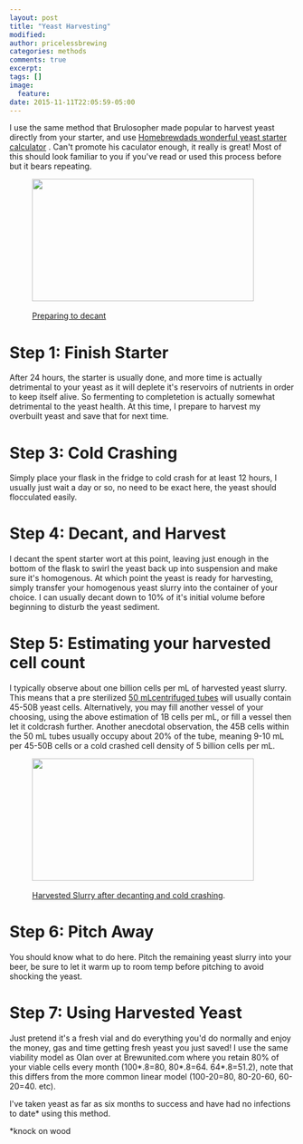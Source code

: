 ```yaml
---
layout: post
title: "Yeast Harvesting"
modified:
author: pricelessbrewing
categories: methods
comments: true
excerpt:
tags: []
image:
  feature:
date: 2015-11-11T22:05:59-05:00
---
```



I use the same method that Brulosopher made popular to harvest yeast directly from your starter, and use 
<a href="http://www.brewunited.com/yeast_calculator.php">Homebrewdads wonderful yeast starter calculator</a>
. Can't promote his caculator enough, it really is great! Most of this should look familiar to you if you've read or used this process before but it bears repeating.

<figure>
	<a href="http://pricelessbrewing.github.io/images/20151207_200057.jpg"><img src="http://pricelessbrewing.github.io/images/20151207_200057.jpg" width="392" height="216""></a>
	<figcaption><br><a href="http://pricelessbrewing.github.io/images/20151207_200057.jpg" title="Preparing to decant">Preparing to decant</a></figcaption>
</figure>

# Step 1: Finish Starter
After 24 hours, the starter is usually done, and more time is actually detrimental to your yeast as it will deplete it's reservoirs of nutrients in order to keep itself alive. So fermenting to completetion is actually somewhat detrimental to the yeast health. At this time, I prepare to harvest my overbuilt yeast and save that for next time. 

# Step 3: Cold Crashing
Simply place your flask in the fridge to cold crash for at least 12 hours, I usually just wait a day or so, no need to be exact here, the yeast should flocculated easily. 

# Step 4: Decant, and Harvest
I decant the spent starter wort at this point, leaving just enough in the bottom of the flask to swirl the yeast back up into suspension and make sure it's homogenous. At which point the yeast is ready for harvesting, simply transfer your homogenous yeast slurry into the container of your choice. I can usually decant down to 10% of it's initial volume before beginning to disturb the yeast sediment.

# Step 5: Estimating your harvested cell count
I typically observe about one billion cells per mL of harvested yeast slurry. This means that a pre sterilized <a href="http://www.amazon.com/SEOH-Centrifuge-Tubes-Sterile-disposable/dp/B0018MQ9TK"> 50 mLcentrifuged tubes</a> will usually contain 45-50B yeast cells. Alternatively, you may fill another vessel of your choosing, using the above estimation of 1B cells per mL, or fill a vessel then let it coldcrash further. Another anecdotal observation, the 45B cells within the 50 mL tubes usually occupy about 20% of the tube, meaning 9-10 mL per 45-50B cells or a cold crashed cell density of 5 billion cells per mL.

<figure>
	<a href="http://pricelessbrewing.github.io/images/Harvested_Conan.jpeg"><img src="http://pricelessbrewing.github.io/images/Harvested_Conan.jpeg" width="392" height="216"></a>
	<figcaption><br><a href="http://pricelessbrewing.github.io/images/Harvested_Conan.jpeg" title="Harvested slurry">Harvested Slurry after decanting and cold crashing</a>.</figcaption>
</figure>

# Step 6: Pitch Away
You should know what to do here. Pitch the remaining yeast slurry into your beer, be sure to let it warm up to room temp before pitching to avoid shocking the yeast. 

# Step 7: Using Harvested Yeast
Just pretend it's a fresh vial and do everything you'd do normally and enjoy the money, gas and time getting fresh yeast you just saved! I use the same viability model as Olan over at Brewunited.com where you retain 80% of your viable cells every month (100*.8=80, 80*.8=64. 64*.8=51.2), note that this differs from the more common linear model (100-20=80, 80-20-60, 60-20=40. etc). 



I've taken yeast as far as six months to success and have had no infections to date* using this method.  


*knock on wood

